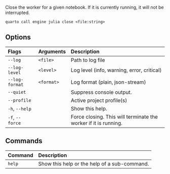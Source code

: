 Close the worker for a given notebook. If it is currently running, it will not be interrupted.

``` {.bash}
quarto call engine julia close <file:string>
```


## Options

|Flags           |Arguments  |Description                                                     |
|:---------------|:----------|:---------------------------------------------------------------|
|`--log`         |`<file>`   |Path to log file                                                |
|`--log-level`   |`<level>`  |Log level (info, warning, error, critical)                      |
|`--log-format`  |`<format>` |Log format (plain, json-stream)                                 |
|`--quiet`       |           |Suppress console output.                                        |
|`--profile`     |           |Active project profile(s)                                       |
|`-h`, `--help`  |           |Show this help.                                                 |
|`-f`, `--force` |           |Force closing. This will terminate the worker if it is running. |


## Commands

|Command |Description                                  |
|:-------|:--------------------------------------------|
|`help`  |Show this help or the help of a sub-command. |



